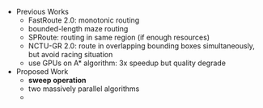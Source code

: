 * Previous Works
	* FastRoute 2.0: monotonic routing
	* bounded-length maze routing
	* SPRoute: routing in same region (if enough resources)
	* NCTU-GR 2.0: route in overlapping bounding boxes simultaneously, but avoid racing situation
	* use GPUs on A* algorithm: 3x speedup but quality degrade
* Proposed Work
	* **sweep operation**
	* two massively parallel algorithms
	* 